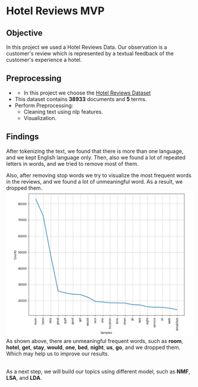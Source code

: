 # Hotel Reviews MVP
## Objective
In this project we used a Hotel Reviews Data. Our observation is a customer's review which is represented by a textual feedback of the customer's experience a hotel.
## Preprocessing 
- - In this project we choose the [Hotel Reviews Dataset](https://github.com/RaihanAk/Hotel-Review-Sentiment-Analysis_MachineLearning)
- This dataset contains **38933** documents and **5** terms.
- Perform Preprocessing: <br/> 
  - Cleaning text using nlp features.
  - Visualization.
## Findings
After tokenizing the text, we found that there is more than one language, and we kept English language only. Then, also we found a lot of repeated letters in words, and we tried to remove most of them.  



Also, after removing stop words we try to visualize the most frequent words in the reviews, and we found a lot of unmeaningful word. As a result, we dropped them. 
<img src = 'https://github.com/amjadalth/Hotel-Reviews-Nlp-/blob/main/Images/Count_freq.png' />
As shown above, there are unmeaningful frequent words, such as **room**, **hotel**, **get**, **stay**, **would**, **one**, **bed**, **night**, **us**, **go**, and we dropped them. Which may help us to improve our results.
<br/><br>


As a next step, we will build our topics using different model, such as **NMF**, **LSA**, and **LDA**.
